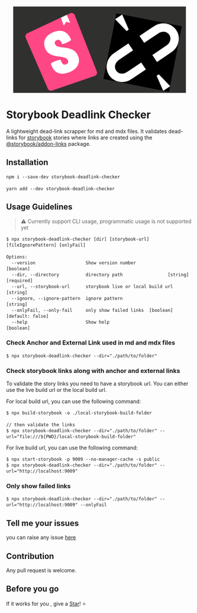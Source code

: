 <p align="center">
  <img src="./docs/logo.png"/>
</p>

# Storybook Deadlink Checker

A lightweight dead-link scrapper for md and mdx files. It validates dead-links for [storybook](https://storybook.js.org/) stories where links are created using the [@storybook/addon-links](https://storybook.js.org/addons/@storybook/addon-links) package.

## Installation

```
npm i --save-dev storybook-deadlink-checker

yarn add --dev storybook-deadlink-checker
```

## Usage Guidelines

> :warning: Currently support CLI usage, programmatic usage is not supported yet

```
$ npx storybook-deadlink-checker [dir] [storybook-url] [fileIgnorePattern] [onlyFail]

Options:
  --version                   Show version number                      [boolean]
  --dir, --directory          directory path                 [string] [required]
  --url, --storybook-url      storybook live or local build url         [string]
  --ignore, --ignore-pattern  ignore pattern                            [string]
  --onlyFail, --only-fail     only show failed links  [boolean] [default: false]
  --help                      Show help                                [boolean]
```

### Check Anchor and External Link used in md and mdx files

```
$ npx storybook-deadlink-checker --dir="./path/to/folder"
```

### Check storybook links along with anchor and external links

To validate the story links you need to have a storybook url. You can either use the live build url or the local build url.

For local build url, you can use the following command:

```
$ npx build-storybook -o ./local-storybook-build-folder

// then validate the links
$ npx storybook-deadlink-checker --dir="./path/to/folder" --url="file:///${PWD}/local-storybook-build-folder"
```

For live build url, you can use the following command:

```
$ npx start-storybook -p 9009 --no-manager-cache -s public
$ npx storybook-deadlink-checker --dir="./path/to/folder" --url="http://localhost:9009"
```

### Only show failed links

```
$ npx storybook-deadlink-checker --dir="./path/to/folder" --url="http://localhost:9009" --onlyFail
```

## Tell me your issues

you can raise any issue [here](https://github.com/abhinaba-ghosh/storybook-deadlink-checker/issues)

## Contribution

Any pull request is welcome.

## Before you go

If it works for you , give a [Star](https://github.com/abhinaba-ghosh/storybook-deadlink-checker)! :star:
